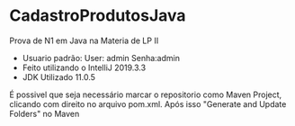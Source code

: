 # CadastroProdutosJava
Prova de N1 em Java na Materia de LP II

- Usuario padrão: User: admin Senha:admin
- Feito utilizando o IntelliJ 2019.3.3
- JDK Utilizado 11.0.5

É possivel que seja necessário marcar o repositorio como Maven Project, clicando com direito no arquivo pom.xml.
Após isso "Generate and Update Folders" no Maven
